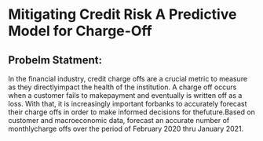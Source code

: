 # Mitigating Credit Risk A Predictive Model for Charge-Off

## Probelm Statment:

In the financial industry, credit charge offs are a crucial metric to measure as they directlyimpact the health of the institution. A charge off occurs when a customer fails to makepayment and eventually is written off as a loss. With that, it is increasingly important forbanks to accurately forecast their charge offs in order to make informed decisions for thefuture.Based on customer and macroeconomic data, forecast an accurate number of monthlycharge offs over the period of February 2020 thru January 2021.


